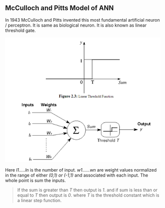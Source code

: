 **McCulloch and Pitts Model of ANN**
--
In 1943 McCulloch and Pitts invented this most fundamental artificial neuron / perceptron. It is same as biological neuron. It is also known as linear threshold gate. 

!["ANN"](/Images//ANN.png)


Here *l1.....ln* is the number of input.  *w1......wn* are weight values normalized in the range of either *(0,1) or (-1,1)* and associated with each input. The whole point is sum the inputs. 
> If the sum is greater than *T* then output is *1*. and if sum is less than or equal to *T* then output is *0*. 
> where *T* is the threshold constant which is a linear step function. 

